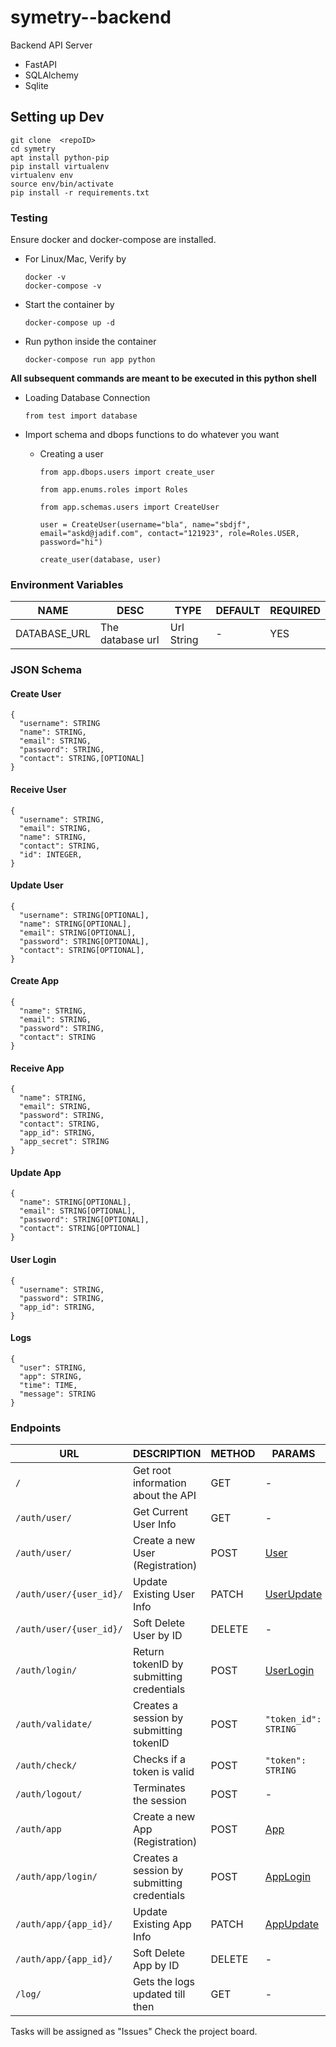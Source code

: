 # symetry--backend

Backend API Server 

- FastAPI
- SQLAlchemy
- Sqlite

## Setting up Dev 

```
git clone  <repoID>
cd symetry
apt install python-pip
pip install virtualenv
virtualenv env
source env/bin/activate
pip install -r requirements.txt
```

### Testing

Ensure docker and docker-compose are installed.

- For Linux/Mac, Verify by

  ```
  docker -v
  docker-compose -v
  ```

- Start the container by

  ```
  docker-compose up -d
  ```

- Run python inside the container

  ```
  docker-compose run app python
  ```

**All subsequent commands are meant to be executed in this python shell**

- Loading Database Connection

  ```
  from test import database
  ```

- Import schema and dbops functions to do whatever you want

  - Creating a user

    ```
    from app.dbops.users import create_user

    from app.enums.roles import Roles

    from app.schemas.users import CreateUser

    user = CreateUser(username="bla", name="sbdjf", email="askd@jadif.com", contact="121923", role=Roles.USER, password="hi")

    create_user(database, user)
    ```


### Environment Variables

| NAME | DESC | TYPE | DEFAULT | REQUIRED |
| --- | --- | --- | --- | --- |
| DATABASE_URL | The database url | Url String | - | YES |

### JSON Schema

#### Create User
```
{
  "username": STRING
  "name": STRING,
  "email": STRING,
  "password": STRING,
  "contact": STRING,[OPTIONAL]
}
```
#### Receive User
```
{
  "username": STRING,
  "email": STRING, 
  "name": STRING, 
  "contact": STRING,
  "id": INTEGER, 
}
```
#### Update User
```
{
  "username": STRING[OPTIONAL],
  "name": STRING[OPTIONAL],
  "email": STRING[OPTIONAL],
  "password": STRING[OPTIONAL],
  "contact": STRING[OPTIONAL],
}
```
#### Create App
```
{
  "name": STRING,
  "email": STRING,
  "password": STRING,
  "contact": STRING
}
```
#### Receive App
```
{
  "name": STRING,
  "email": STRING,
  "password": STRING,
  "contact": STRING,
  "app_id": STRING,
  "app_secret": STRING
}
```
#### Update App
```
{
  "name": STRING[OPTIONAL],
  "email": STRING[OPTIONAL],
  "password": STRING[OPTIONAL],
  "contact": STRING[OPTIONAL]
}
```
#### User Login 
```
{
  "username": STRING, 
  "password": STRING,
  "app_id": STRING,
}
```
#### Logs
```
{
  "user": STRING,
  "app": STRING,
  "time": TIME,
  "message": STRING
}
```

### Endpoints

| URL | DESCRIPTION | METHOD | PARAMS | AUTHENTICATED | RESPONSE |
| --- | --- | --- | --- | --- | --- |
| `/` | Get root information about the API | GET | - | No | - |
| `/auth/user/` | Get Current User Info | GET | - | Yes | [User](#receive-user) |
| `/auth/user/` | Create a new User (Registration) | POST | [User](#create-user) | No | [User](#receive-user) |
| `/auth/user/{user_id}/` | Update Existing User Info | PATCH | [UserUpdate](#update-user) | Yes |  [User](#receive-user) |
| `/auth/user/{user_id}/` | Soft Delete User by ID | DELETE | - | Yes |  - |
| `/auth/login/` | Return tokenID by submitting credentials | POST | [UserLogin](#user-login) | Yes | `"token_id": STRING` |
| `/auth/validate/` | Creates a session by submitting tokenID | POST | `"token_id": STRING` | No | `{"token": STRING, "type": STRING}` |
| `/auth/check/` | Checks if a token is valid | POST | `"token": STRING` | Yes | `"status": BOOLEAN` |
| `/auth/logout/` | Terminates the session | POST | - | Yes | - |
| `/auth/app` | Create a new App (Registration) | POST | [App](#create-app) | No | [App](#receive-app) |
| `/auth/app/login/` | Creates a session by submitting credentials | POST | [AppLogin](#app-login) | Yes | `"token": STRING` |
| `/auth/app/{app_id}/` | Update Existing App Info | PATCH | [AppUpdate](#update-app) | Yes |  [App](#receive-app) |
| `/auth/app/{app_id}/` | Soft Delete App by ID | DELETE | - | Yes |  - |
| `/log/` | Gets the logs updated till then | GET | - | Yes | `` |


Tasks will be assigned as "Issues" Check the project board. 

